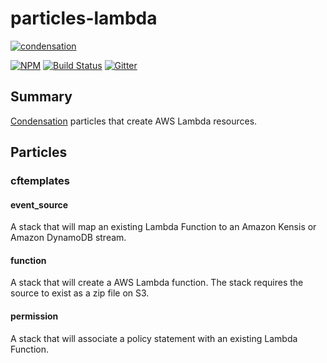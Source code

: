 # particles-lambda

[![condensation][condensation-image]][condensation-url]

[![NPM][npm-image]][npm-url]
[![Build Status][travis-image]][travis-url]
[![Gitter][gitter-image]][gitter-url]


## Summary

[Condensation][condensation-url] particles that create AWS Lambda resources.

## Particles

### cftemplates

#### event\_source

A stack that will map an existing Lambda Function to an Amazon Kensis or Amazon DynamoDB stream.

#### function

A stack that will create a AWS Lambda function.  The stack requires the source to exist as a zip file on S3.


#### permission

A stack that will associate a policy statement with an existing Lambda Function.


[condensation-image]: https://raw.githubusercontent.com/SungardAS/condensation/master/docs/images/condensation_logo.png
[condensation-url]: https://github.com/SungardAS/condensation
[npm-image]: https://badge.fury.io/js/particles-lambda.svg
[npm-url]: https://npmjs.org/package/particles-lambda
[gitter-image]: https://badges.gitter.im/Join%20Chat.svg
[gitter-url]: https://gitter.im/SungardAS/condensation?utm_source=badge&utm_medium=badge&utm_campaign=pr-badge
[travis-image]: https://travis-ci.org/SungardAS/particles-lambda.svg?branch=develop
[travis-url]: https://travis-ci.org/SungardAS/particles-lambda
